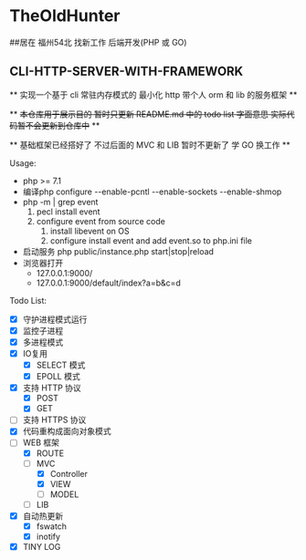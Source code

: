 # TheOldHunter 

##居在 福州54北 找新工作 后端开发(PHP 或 GO)

## CLI-HTTP-SERVER-WITH-FRAMEWORK

** 实现一个基于 cli 常驻内存模式的 最小化 http 带个人 orm 和 lib 的服务框架 **

** ~~本仓库用于展示目的 暂时只更新 README.md 中的 todo list 字面意思 实际代码暂不会更新到仓库中~~ **

** 基础框架已经搭好了 不过后面的 MVC 和 LIB 暂时不更新了 学 GO 换工作 **

Usage:

- php >= 7.1
- 编译php configure --enable-pcntl --enable-sockets --enable-shmop
- php -m | grep event
  1. pecl install event
  2. configure event from source code
     1. install libevent on OS
     2. configure install event and add event.so to php.ini file
- 启动服务 php public/instance.php start|stop|reload
- 浏览器打开
  - 127.0.0.1:9000/
  - 127.0.0.1:9000/default/index?a=b&c=d

Todo List:

- [X] 守护进程模式运行
- [X] 监控子进程
- [X] 多进程模式
- [X] IO复用
  - [X] SELECT 模式
  - [X] EPOLL 模式
- [X] 支持 HTTP 协议
  - [X] POST
  - [X] GET
- [ ] 支持 HTTPS 协议
- [X] 代码重构成面向对象模式
- [ ] WEB 框架
  - [X] ROUTE
  - [ ] MVC
    - [x] Controller
    - [x] VIEW
    - [ ] MODEL 
  - [ ] LIB
- [X] 自动热更新
  - [X] fswatch
  - [X] inotify
- [X] TINY LOG
